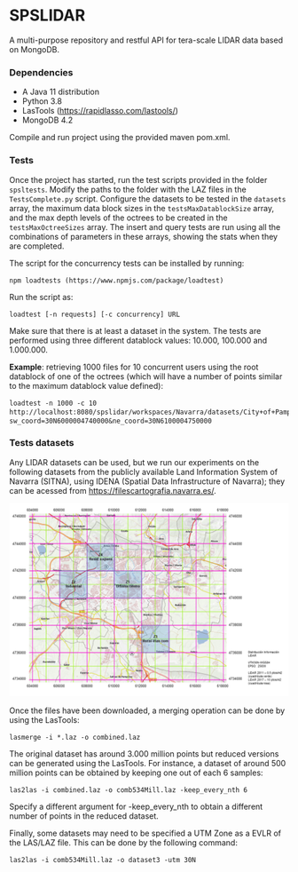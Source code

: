 # SPSLIDAR
A multi-purpose repository and restful API for tera-scale LIDAR data based on MongoDB. 
### Dependencies
- A Java 11 distribution
- Python 3.8
- LasTools (https://rapidlasso.com/lastools/)
- MongoDB 4.2

Compile and run project using the provided maven pom.xml.

### Tests
Once the project has started, run the test scripts provided in the folder `spsltests`.
Modify the paths to the folder with the LAZ files in the `TestsComplete.py` script. Configure the datasets to be tested in the `datasets` array, the maximum data block sizes in the `testsMaxDatablockSize` array, and the max depth levels of the octrees to be created in the `testsMaxOctreeSizes` array. The insert and query tests are run using all the combinations of parameters in these arrays, showing the stats when they are completed.

The script for the concurrency tests can be installed by running:

```shell
npm loadtests (https://www.npmjs.com/package/loadtest)
```

Run the script as: 

```shell
loadtest [-n requests] [-c concurrency] URL
```


Make sure that there is at least a dataset in the system. The tests are performed using three different datablock values: 10.000, 100.000 and 1.000.000.

**Example**: retrieving 1000 files for 10 concurrent users using the root datablock of one of the octrees (which will have a number of points similar to the maximum datablock value defined):

```shell
loadtest -n 1000 -c 10 http://localhost:8080/spslidar/workspaces/Navarra/datasets/City+of+Pamplona/datablocks/0/data?sw_coord=30N6000004740000&ne_coord=30N6100004750000
```

### Tests datasets

Any LIDAR datasets can be used, but we run our experiments on the following datasets from the publicly available Land Information System of Navarra (SITNA), using IDENA (Spatial Data Infrastructure of Navarra); they can be acessed from https://filescartografia.navarra.es/.

![Pamplona datasets](https://github.com/spslidar/spslidar/blob/main/Distribucion_Tiles_LiDAR_Training_Areas.png?raw=true)

Once the files have been downloaded, a merging operation can be done by using the LasTools:

```shell
lasmerge -i *.laz -o combined.laz
```

The original dataset has around 3.000 million points but reduced versions can be generated using the LasTools. For instance, a dataset of around 500 million points can be obtained by keeping one out of each 6 samples:

```shell
las2las -i combined.laz -o comb534Mill.laz -keep_every_nth 6 
```

Specify a different argument for -keep_every_nth to obtain a different number of points in the reduced dataset.

Finally, some datasets may need to be specified a UTM Zone as a EVLR of the LAS/LAZ file. This can be done by the following command:

```shell
las2las -i comb534Mill.laz -o dataset3 -utm 30N
```

